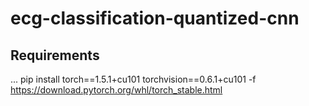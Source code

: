 # ecg-classification-quantized-cnn

## Requirements

...
pip install torch==1.5.1+cu101 torchvision==0.6.1+cu101 -f https://download.pytorch.org/whl/torch_stable.html
